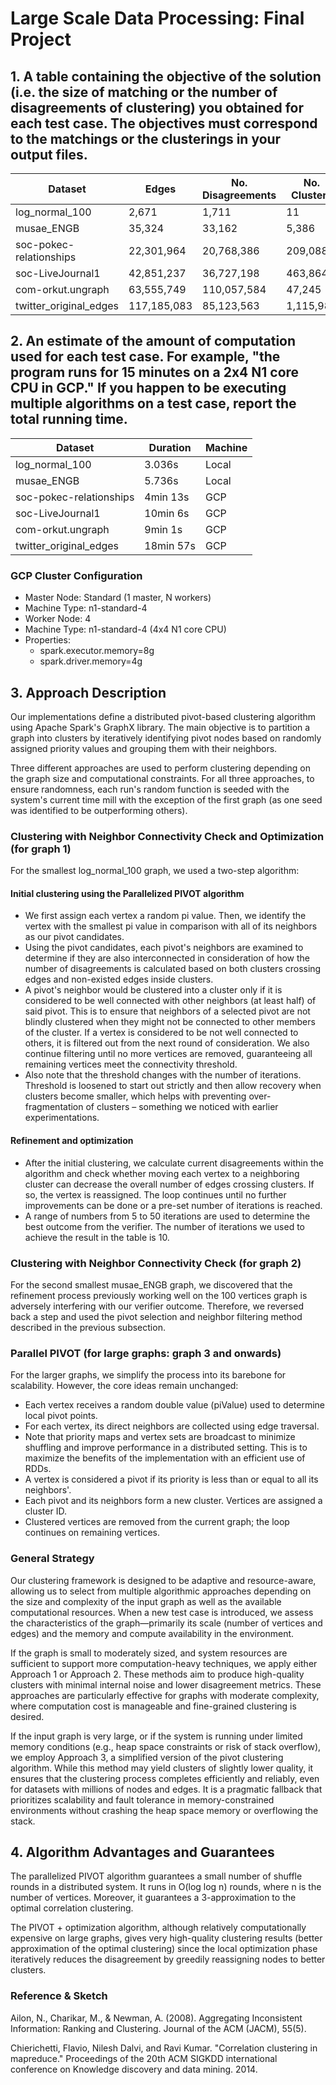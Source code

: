 # Large Scale Data Processing: Final Project

## 1. A table containing the objective of the solution (i.e. the size of matching or the number of disagreements of clustering) you obtained for each test case. The objectives must correspond to the matchings or the clusterings in your output files.

| Dataset | Edges | No. Disagreements | No. Clusters |
|---------|-------|------------------|--------------|
| log_normal_100 | 2,671 | 1,711 | 11 |
| musae_ENGB | 35,324 | 33,162 | 5,386 |
| soc-pokec-relationships | 22,301,964 | 20,768,386 | 209,088 |
| soc-LiveJournal1 | 42,851,237 | 36,727,198 | 463,864 |
| com-orkut.ungraph | 63,555,749 | 110,057,584 | 47,245 |
| twitter_original_edges | 117,185,083 | 85,123,563 | 1,115,984 |

## 2. An estimate of the amount of computation used for each test case. For example, "the program runs for 15 minutes on a 2x4 N1 core CPU in GCP." If you happen to be executing multiple algorithms on a test case, report the total running time.

| Dataset | Duration | Machine |
|---------|----------|---------|
| log_normal_100 | 3.036s | Local |
| musae_ENGB | 5.736s | Local |
| soc-pokec-relationships | 4min 13s | GCP |
| soc-LiveJournal1 | 10min 6s | GCP |
| com-orkut.ungraph | 9min 1s | GCP |
| twitter_original_edges | 18min 57s | GCP |

### GCP Cluster Configuration
- Master Node: Standard (1 master, N workers)
- Machine Type: n1-standard-4
- Worker Node: 4
- Machine Type: n1-standard-4 (4x4 N1 core CPU)
- Properties:
  - spark.executor.memory=8g
  - spark.driver.memory=4g

## 3. Approach Description

Our implementations define a distributed pivot-based clustering algorithm using Apache Spark's GraphX library. The main objective is to partition a graph into clusters by iteratively identifying pivot nodes based on randomly assigned priority values and grouping them with their neighbors.

Three different approaches are used to perform clustering depending on the graph size and computational constraints. For all three approaches, to ensure randomness, each run's random function is seeded with the system's current time mill with the exception of the first graph (as one seed was identified to be outperforming others).

### Clustering with Neighbor Connectivity Check and Optimization (for graph 1)
For the smallest log_normal_100 graph, we used a two-step algorithm:

#### Initial clustering using the Parallelized PIVOT algorithm
- We first assign each vertex a random pi value. Then, we identify the vertex with the smallest pi value in comparison with all of its neighbors as our pivot candidates.
- Using the pivot candidates, each pivot's neighbors are examined to determine if they are also interconnected in consideration of how the number of disagreements is calculated based on both clusters crossing edges and non-existed edges inside clusters.
- A pivot's neighbor would be clustered into a cluster only if it is considered to be well connected with other neighbors (at least half) of said pivot. This is to ensure that neighbors of a selected pivot are not blindly clustered when they might not be connected to other members of the cluster. If a vertex is considered to be not well connected to others, it is filtered out from the next round of consideration. We also continue filtering until no more vertices are removed, guaranteeing all remaining vertices meet the connectivity threshold.
- Also note that the threshold changes with the number of iterations. Threshold is loosened to start out strictly and then allow recovery when clusters become smaller, which helps with preventing over-fragmentation of clusters – something we noticed with earlier experimentations.

#### Refinement and optimization
- After the initial clustering, we calculate current disagreements within the algorithm and check whether moving each vertex to a neighboring cluster can decrease the overall number of edges crossing clusters. If so, the vertex is reassigned. The loop continues until no further improvements can be done or a pre-set number of iterations is reached.
- A range of numbers from 5 to 50 iterations are used to determine the best outcome from the verifier. The number of iterations we used to achieve the result in the table is 10.

### Clustering with Neighbor Connectivity Check (for graph 2)
For the second smallest musae_ENGB graph, we discovered that the refinement process previously working well on the 100 vertices graph is adversely interfering with our verifier outcome. Therefore, we reversed back a step and used the pivot selection and neighbor filtering method described in the previous subsection.

### Parallel PIVOT (for large graphs: graph 3 and onwards)
For the larger graphs, we simplify the process into its barebone for scalability. However, the core ideas remain unchanged:
- Each vertex receives a random double value (piValue) used to determine local pivot points.
- For each vertex, its direct neighbors are collected using edge traversal.
- Note that priority maps and vertex sets are broadcast to minimize shuffling and improve performance in a distributed setting. This is to maximize the benefits of the implementation with an efficient use of RDDs.
- A vertex is considered a pivot if its priority is less than or equal to all its neighbors'.
- Each pivot and its neighbors form a new cluster. Vertices are assigned a cluster ID.
- Clustered vertices are removed from the current graph; the loop continues on remaining vertices.

### General Strategy
Our clustering framework is designed to be adaptive and resource-aware, allowing us to select from multiple algorithmic approaches depending on the size and complexity of the input graph as well as the available computational resources. When a new test case is introduced, we assess the characteristics of the graph—primarily its scale (number of vertices and edges) and the memory and compute availability in the environment.

If the graph is small to moderately sized, and system resources are sufficient to support more computation-heavy techniques, we apply either Approach 1 or Approach 2. These methods aim to produce high-quality clusters with minimal internal noise and lower disagreement metrics. These approaches are particularly effective for graphs with moderate complexity, where computation cost is manageable and fine-grained clustering is desired.

If the input graph is very large, or if the system is running under limited memory conditions (e.g., heap space constraints or risk of stack overflow), we employ Approach 3, a simplified version of the pivot clustering algorithm. While this method may yield clusters of slightly lower quality, it ensures that the clustering process completes efficiently and reliably, even for datasets with millions of nodes and edges. It is a pragmatic fallback that prioritizes scalability and fault tolerance in memory-constrained environments without crashing the heap space memory or overflowing the stack.

## 4. Algorithm Advantages and Guarantees

The parallelized PIVOT algorithm guarantees a small number of shuffle rounds in a distributed system. It runs in O(log log n) rounds, where n is the number of vertices. Moreover, it guarantees a 3-approximation to the optimal correlation clustering.

The PIVOT + optimization algorithm, although relatively computationally expensive on large graphs, gives very high-quality clustering results (better approximation of the optimal clustering) since the local optimization phase iteratively reduces the disagreement by greedily reassigning nodes to better clusters.

### Reference & Sketch
Ailon, N., Charikar, M., & Newman, A. (2008). Aggregating Inconsistent Information: Ranking and Clustering. Journal of the ACM (JACM), 55(5).  

Chierichetti, Flavio, Nilesh Dalvi, and Ravi Kumar. "Correlation clustering in mapreduce." Proceedings of the 20th ACM SIGKDD international conference on Knowledge discovery and data mining. 2014.
